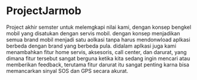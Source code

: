 # ProjectJarmob
Project akhir semster untuk melemgkapi nilai kami, dengan konsep bengkel mobil yang disatukan dengan servis mobil. dengan konsep menjadikan semua brand mobil menjadi satu aolkasi tanpa harus mendonwload aplkasi berbeda dengan brand yang berbeda pula. didalam aplkasi juga kami menambahkan fitur home servis, aksesoris, call center, dan darurat, yang dimana fitur tersebut sangat berguna ketika kita sedang ingin mencari atau memberikan feedback, terutama fitur darurat itu sangat penting karna bisa memancarkan sinyal SOS dan GPS secara akurat.
